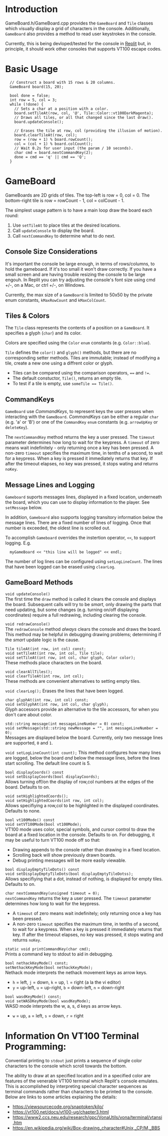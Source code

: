 
# Introduction

GameBoard.h/GameBoard.cpp provides the `GameBoard` and `Tile` classes which visually display a grid of characters in the console. Additionally, `GameBoard` also provides a method to read user keystrokes in the console.

Currently, this is being devloped/tested for the console in [Replit](https://replict.com) but, in principle, it should work other consoles that supports VT100 escape codes.

# Basic Usage

```
  // Construct a board with 15 rows & 20 columns.
  GameBoard board(15, 20);

  bool done = false;
  int row = 5, col = 3;
  while (!done) {
    // Sets a char at a position with a color.
    board.setTileAt(row, col, '@', Tile::Color::vt100DarkMagenta);
    // Draws all tiles, or all that changed since the last draw().
    board.updateConsole();

    // Erases the tile at row, col (providing the illusion of motion).
    board.clearTileAt(row, col);
    row = (row + 1) % board.rowCount();
    col = (col + 1) % board.colCount();
    // Wait 0.2s for user input (the param / 10 seconds).
    char cmd = board.nextCommandKey(2);
    done = cmd == 'q' || cmd == 'Q';
  }
```

# GameBoard

GameBoards are 2D grids of tiles. The top-left is row = 0, col = 0. The bottom-right tile is row = rowCount - 1, col = colCount - 1.

The simplest usage pattern is to have a main loop draw the board each round:
  1. Use `setTileAt` to place tiles at the desired locations.
  2. Call `updateConsole` to display the board.
  3. Call `nextCommandKey` to determine what to do next.

## Console Size Considerations

It's important the console be large enough, in terms of rows/columns, to hold the gameboard. If it's too small it won't draw correctly. If you have a small screen and are having trouble resizing the console to be large engouh. In Replit you can try adjusting the console's font size using cmd +/-, on a Mac, or ctrl +/-, on Windows.

Currently, the max size of a `GameBoard` is limited to 50x50 by the private enum constants, `kMaxRowCount` and `kMaxColCount`.

## Tiles & Colors

The `Tile` class represents the contents of a position on a `GameBoard`. It specifies a glyph (`char`) and its color.

Colors are specified using the `Color` `enum` constants (e.g. `Color::blue`).

`Tile` defines the `color()` and `glyph()` methods, but there are no corresponding setter methods. Tiles are immutable; instead of modifying a tile, create a new one using a diffrent color or glyph.

- Tiles can be compared using the comparison operators, `==` and `!=`.
- The default constuctor, `Tile()`, returns an empty tile.
- To test if a tile is empty, use `someTile == Tile()`. 

## CommandKeys

`GameBoard` use _CommandKeys_, to represent keys the user presses when interacting with the `GameBoard`. _CommandKeys_ can be either a regular `char` (e.g. 'a' or 'B') or one of the `CommandKey` `enum` constants (e.g. `arrowUpKey` or `deleteKey`).

The `nextCommandKey` method returns the key a user pressed. The `timeout` parameter determines how long to wait for the keypress. A `timeout` of zero means wait indefinitely - only returning once a key has been pressed. A non-zero `timeout` specifies the maximum time, in tenths of a second, to wait for a keypress. When a key is pressed it immediately returns that key. If after the timeout elapses, no key was pressed, it stops wating and returns `noKey`.

## Message Lines and Logging

`Gameboard` suports messages lines, displayed in a fixed location, underneath the board, which you can use to display information to the player. See `setMessage` below.

In addition, `Gameboard` also supports logging transitory information below the message lines. There are a fixed number of lines of logging. Once that number is exceeded, the oldest line is scrolled out.

To accomplish `Gameboard` overrides the instertion operator, `<<`, to support logging. E.g.
```
  myGameBoard << "this line will be logged" << endl;
```

The number of log lines can be configured using `setLogLineCount`. The lines that have been logged can be erased using `clearLog`.

## GameBoard Methods

`void updateConsole()`  
The first time the `draw` method is called it clears the console and displays the board.
Subsequent calls will try to be _smart_, only drawing the parts that need updating, but some changes (e.g. turning on/off displaying coordinates) require a full redrawing, including clearing the console.


`void redrawConsole()`  
The `redrawConsole` method _always_ clears the console and draws the board. This method may be helpful in debugging drawing problems; determining if the _smart_ update logic is the cause.


`Tile tileAt(int row, int col) const;`  
`void setTileAt(int row, int col, Tile tile);`  
`void setTileAt(int row, int col, char glyph, Color color);`  
These methods place characters on the board.


`void clearAllTiles();`  
`void clearTileAt(int row, int col);`  
These methods are convenient alternatives to setting empty tiles.

`void clearLog();`
Erases the lines that have been logged.

`char glyphAt(int row, int col) const;`  
`void setGlyphAt(int row, int col, char glyph);`  
Glyph accessors provide an alternative to the tile accessors, for when you don't care about color.


`std::string message(int messageLineNumber = 0) const;`  
`void setMessage(std::string newMessage = "", int messageLineNumber = 0);`  
Messages are displayed below the board. Currently, only two message lines are supported, `0` and `1`. 

`void setLogLineCount(int count);`
This method configures how many lines are logged, below the board _and_ below the message lines, before the lines start scrolling. The default line count is 5. 

`bool displayCoords() const`  
`void setDisplayCoords(bool displayCoords);`  
Allows turning off/on the display of row,col numbers at the edges of the board.
Defaults to on.


`void setHighlightedCoords();`  
`void setHighlightedCoords(int row, int col);`  
Allows specifiying a row,col to be highlighted in the displayed coordinates.
Defaults to none.


`bool vt100Mode() const`  
`void setVT100Mode(bool vt100Mode);`  
VT100 mode uses color, special symbols, and cursor control to draw the board
  at a fixed location in the console. Defaults to on. For debugging, it may be useful to turn VT100 mode off so that:
- Drawing appends to the console rather than drawing in a fixed location.
- Scrolling back will show previously drawn boards.
- Debug printing messages will be more easily viewable.

`bool displayEmptyTileDots() const`  
`void setDisplayEmptyTileDots(bool displayEmptyTileDotss);`  
Allows specifiying that a dot, instead of nothing, is displayed for empty tiles. Defaults to on.


`char nextCommandKey(unsigned timeout = 0);`  
`nextCommandKey` returns the key a user pressed. The `timeout` parameter determines how long to wait for the keypress.
- A `timeout` of zero means wait indefinitely; only returning once a key has been pressed.
- A non-zero `timeout` specifies the maximum time, in tenths of a second, to wait for a keypress. When a key is pressed it immediately returns that key. If after the timeout elapses, no key was pressed, it stops wating and returns `noKey`.

`static void printCommandKey(char cmd);`  
Prints a command key to stdout to aid in debugging.


`bool nethackKeyMode() const;`  
`setNethackKeyMode(bool nethackKeyMode);`  
Nethack mode interprets the nethack movement keys as arrow keys.
- `h` = left, `j` = down, `k` = up, `l` = right (a la the vi editor)
- `y` = up-left, `u` = up-right, `b` = down-left, `n` = down-right


`bool wasdKeyMode() const;`  
`void setWASDKeyMode(bool wasdKeyMode);`  
WASD mode interprets the w, a, s, d keys as arrow keys.
  - `w` = up, `a` = left, `s` = down, `r` = right


# Information On VT100 Terminal Programming:

Convential printing to `stdout` just prints a sequence of single color characters to the console which scroll towards the bottom.

The ability to draw at an specified location and in a specified color are features of the venerable VT100 terminal which Replit's console emulates. This is accomplished by interpreting special character sequences as terminal commands rather than characters to be printed to the console. Below are links to some articles explaining the details:

  - <https://viewsourcecode.org/snaptoken/kilo/>
  - <https://vt100.net/docs/vt100-ug/chapter3.html>
  - <https://www2.ccs.neu.edu/research/gpc/VonaUtils/vona/terminal/vtansi.htm>
  - <https://en.wikipedia.org/wiki/Box-drawing_character#Unix,_CP/M,_BBS>

